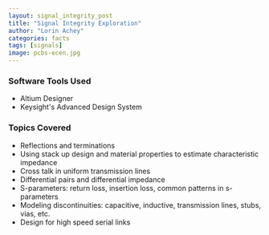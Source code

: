 ```yaml
---
layout: signal_integrity_post
title: "Signal Integrity Exploration"
author: "Lorin Achey"
categories: facts
tags: [signals]
image: pcbs-ecen.jpg
---
```


### Software Tools Used
* Altium Designer
* Keysight's Advanced Design System

### Topics Covered
* Reflections and terminations
* Using stack up design and material properties to estimate characteristic impedance
* Cross talk in uniform transmission lines
* Differential pairs and differential impedance
* S-parameters: return loss, insertion loss, common patterns in s-parameters
* Modeling discontinuities: capacitive, inductive, transmission lines, stubs, vias, etc.
* Design for high speed serial links

